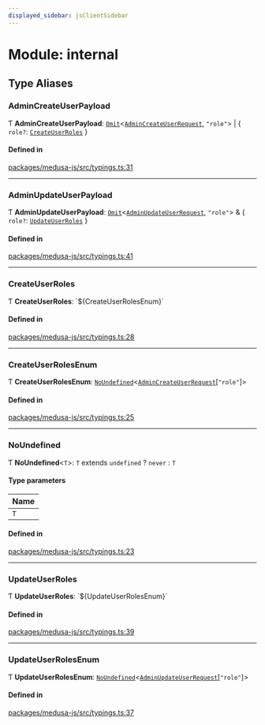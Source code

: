 ```yaml
---
displayed_sidebar: jsClientSidebar
---
```


# Module: internal

## Type Aliases

### AdminCreateUserPayload

Ƭ **AdminCreateUserPayload**: [`Omit`](internal-1.md#omit)<[`AdminCreateUserRequest`](../classes/internal-8.internal.AdminCreateUserRequest.md), ``"role"``\> \| { `role?`: [`CreateUserRoles`](internal-11.md#createuserroles)  }

#### Defined in

[packages/medusa-js/src/typings.ts:31](https://github.com/medusajs/medusa/blob/c4ac5e6959/packages/medusa-js/src/typings.ts#L31)

___

### AdminUpdateUserPayload

Ƭ **AdminUpdateUserPayload**: [`Omit`](internal-1.md#omit)<[`AdminUpdateUserRequest`](../classes/internal-8.internal.AdminUpdateUserRequest.md), ``"role"``\> & { `role?`: [`UpdateUserRoles`](internal-11.md#updateuserroles)  }

#### Defined in

[packages/medusa-js/src/typings.ts:41](https://github.com/medusajs/medusa/blob/c4ac5e6959/packages/medusa-js/src/typings.ts#L41)

___

### CreateUserRoles

Ƭ **CreateUserRoles**: \`${CreateUserRolesEnum}\`

#### Defined in

[packages/medusa-js/src/typings.ts:28](https://github.com/medusajs/medusa/blob/c4ac5e6959/packages/medusa-js/src/typings.ts#L28)

___

### CreateUserRolesEnum

Ƭ **CreateUserRolesEnum**: [`NoUndefined`](internal-11.md#noundefined)<[`AdminCreateUserRequest`](../classes/internal-8.internal.AdminCreateUserRequest.md)[``"role"``]\>

#### Defined in

[packages/medusa-js/src/typings.ts:25](https://github.com/medusajs/medusa/blob/c4ac5e6959/packages/medusa-js/src/typings.ts#L25)

___

### NoUndefined

Ƭ **NoUndefined**<`T`\>: `T` extends `undefined` ? `never` : `T`

#### Type parameters

| Name |
| :------ |
| `T` |

#### Defined in

[packages/medusa-js/src/typings.ts:23](https://github.com/medusajs/medusa/blob/c4ac5e6959/packages/medusa-js/src/typings.ts#L23)

___

### UpdateUserRoles

Ƭ **UpdateUserRoles**: \`${UpdateUserRolesEnum}\`

#### Defined in

[packages/medusa-js/src/typings.ts:39](https://github.com/medusajs/medusa/blob/c4ac5e6959/packages/medusa-js/src/typings.ts#L39)

___

### UpdateUserRolesEnum

Ƭ **UpdateUserRolesEnum**: [`NoUndefined`](internal-11.md#noundefined)<[`AdminUpdateUserRequest`](../classes/internal-8.internal.AdminUpdateUserRequest.md)[``"role"``]\>

#### Defined in

[packages/medusa-js/src/typings.ts:37](https://github.com/medusajs/medusa/blob/c4ac5e6959/packages/medusa-js/src/typings.ts#L37)
